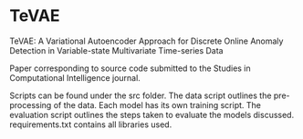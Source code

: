 # TeVAE

TeVAE: A Variational Autoencoder Approach for Discrete Online Anomaly Detection in Variable-state Multivariate Time-series Data

Paper corresponding to source code submitted to the Studies in Computational Intelligence journal.

Scripts can be found under the src folder. The data script outlines the pre-processing of the data. Each model has its own training script. The evaluation script outlines the steps taken to evaluate the models discussed. requirements.txt contains all libraries used.
